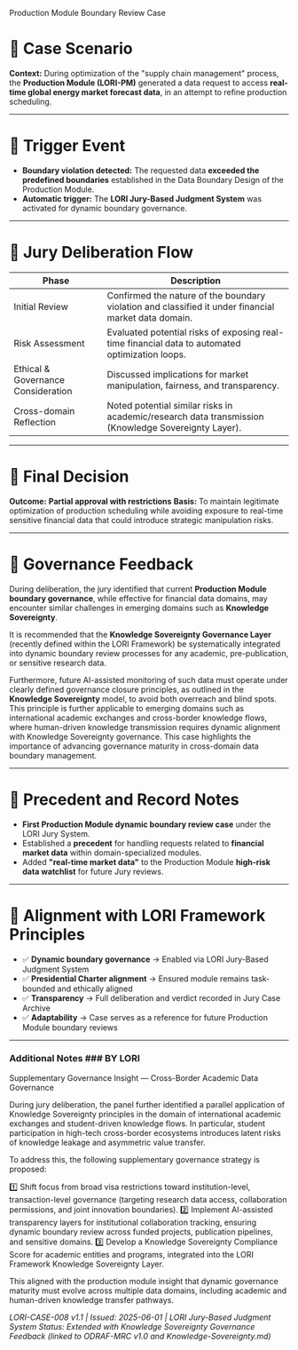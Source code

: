 Production Module Boundary Review Case

# 📍 Case Scenario

**Context:**
During optimization of the "supply chain management" process, the **Production Module (LORI-PM)** generated a data request to access **real-time global energy market forecast data**, in an attempt to refine production scheduling.

---

# 📍 Trigger Event

- **Boundary violation detected:** The requested data **exceeded the predefined boundaries** established in the Data Boundary Design of the Production Module.
- **Automatic trigger:** The **LORI Jury-Based Judgment System** was activated for dynamic boundary governance.

---

# 📍 Jury Deliberation Flow

| Phase | Description |
|-------|-------------|
| Initial Review | Confirmed the nature of the boundary violation and classified it under financial market data domain. |
| Risk Assessment | Evaluated potential risks of exposing real-time financial data to automated optimization loops. |
| Ethical & Governance Consideration | Discussed implications for market manipulation, fairness, and transparency. |
| Cross-domain Reflection | Noted potential similar risks in academic/research data transmission (Knowledge Sovereignty Layer). |

---

# 📍 Final Decision

**Outcome:**
**Partial approval with restrictions**
**Basis:** To maintain legitimate optimization of production scheduling while avoiding exposure to real-time sensitive financial data that could introduce strategic manipulation risks.

---

# 📍 Governance Feedback

During deliberation, the jury identified that current **Production Module boundary governance**, while effective for financial data domains, may encounter similar challenges in emerging domains such as **Knowledge Sovereignty**.

It is recommended that the **Knowledge Sovereignty Governance Layer** (recently defined within the LORI Framework) be systematically integrated into dynamic boundary review processes for any academic, pre-publication, or sensitive research data.

Furthermore, future AI-assisted monitoring of such data must operate under clearly defined governance closure principles, as outlined in the **Knowledge Sovereignty** model, to avoid both overreach and blind spots.
This principle is further applicable to emerging domains such as international academic exchanges and cross-border knowledge flows, where human-driven knowledge transmission requires dynamic alignment with Knowledge Sovereignty governance.
This case highlights the importance of advancing governance maturity in cross-domain data boundary management.

---

# 📍 Precedent and Record Notes

- **First Production Module dynamic boundary review case** under the LORI Jury System.
- Established a **precedent** for handling requests related to **financial market data** within domain-specialized modules.
- Added **"real-time market data"** to the Production Module **high-risk data watchlist** for future Jury reviews.

---

# 📍 Alignment with LORI Framework Principles

- ✅ **Dynamic boundary governance** → Enabled via LORI Jury-Based Judgment System
- ✅ **Presidential Charter alignment** → Ensured module remains task-bounded and ethically aligned
- ✅ **Transparency** → Full deliberation and verdict recorded in Jury Case Archive
- ✅ **Adaptability** → Case serves as a reference for future Production Module boundary reviews

---

###  Additional Notes  ### BY LORI

Supplementary Governance Insight — Cross-Border Academic Data Governance

During jury deliberation, the panel further identified a parallel application of Knowledge Sovereignty principles in the domain of international academic exchanges and student-driven knowledge flows. In particular, student participation in high-tech cross-border ecosystems introduces latent risks of knowledge leakage and asymmetric value transfer.

To address this, the following supplementary governance strategy is proposed:

1️⃣ Shift focus from broad visa restrictions toward institution-level, transaction-level governance (targeting research data access, collaboration permissions, and joint innovation boundaries).
2️⃣ Implement AI-assisted transparency layers for institutional collaboration tracking, ensuring dynamic boundary review across funded projects, publication pipelines, and sensitive domains.
3️⃣ Develop a Knowledge Sovereignty Compliance Score for academic entities and programs, integrated into the LORI Framework Knowledge Sovereignty Layer.

This aligned with the production module insight that dynamic governance maturity must evolve across multiple data domains, including academic and human-driven knowledge transfer pathways.



*LORI-CASE-008 v1.1 | Issued: 2025-06-01 | LORI Jury-Based Judgment System*
*Status: Extended with Knowledge Sovereignty Governance Feedback (linked to ODRAF-MRC v1.0 and Knowledge-Sovereignty.md)*
